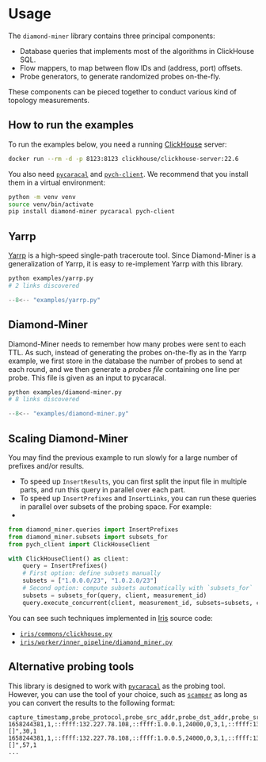 # Usage

The `diamond-miner` library contains three principal components:

- Database queries that implements most of the algorithms in ClickHouse SQL.
- Flow mappers, to map between flow IDs and (address, port) offsets.
- Probe generators, to generate randomized probes on-the-fly.

These components can be pieced together to conduct various kind of topology measurements.

## How to run the examples

To run the examples below, you need a running [ClickHouse](https://clickhouse.com) server:
```bash
docker run --rm -d -p 8123:8123 clickhouse/clickhouse-server:22.6
```

You also need [`pycaracal`](https://github.com/dioptra-io/caracal) and [`pych-client`](https://github.com/dioptra-io/pych-client).
We recommend that you install them in a virtual environment:
```bash
python -m venv venv
source venv/bin/activate
pip install diamond-miner pycaracal pych-client
```

## Yarrp

[Yarrp](https://github.com/cmand/yarrp) is a high-speed single-path traceroute tool.
Since Diamond-Miner is a generalization of Yarrp, it is easy to re-implement Yarrp with this library.

```bash
python examples/yarrp.py
# 2 links discovered
```

```python title="examples/yarrp.py"
--8<-- "examples/yarrp.py"
```

## Diamond-Miner

Diamond-Miner needs to remember how many probes were sent to each TTL.
As such, instead of generating the probes on-the-fly as in the Yarrp example, we first store in the database the
number of probes to send at each round, and we then generate a _probes file_ containing one line per probe.
This file is given as an input to pycaracal.

```bash
python examples/diamond-miner.py
# 8 links discovered
```

```python title="examples/diamond-miner.py"
--8<-- "examples/diamond-miner.py"
```

## Scaling Diamond-Miner

You may find the previous example to run slowly for a large number of prefixes and/or results.

- To speed up `InsertResults`, you can first split the input file in multiple parts, and run this query in
parallel over each part.
- To speed up `InsertPrefixes` and `InsertLinks`, you can run these queries in parallel over subsets of the probing space.
For example:
- 
```python
from diamond_miner.queries import InsertPrefixes
from diamond_miner.subsets import subsets_for
from pych_client import ClickHouseClient

with ClickHouseClient() as client:
    query = InsertPrefixes()
    # First option: define subsets manually
    subsets = ["1.0.0.0/23", "1.0.2.0/23"]
    # Second option: compute subsets automatically with `subsets_for`
    subsets = subsets_for(query, client, measurement_id)
    query.execute_concurrent(client, measurement_id, subsets=subsets, concurrent_requests=8)
```

You can see such techniques implemented in [Iris](https://github.com/dioptra-io/iris) source code:

- [`iris/commons/clickhouse.py`](https://github.com/dioptra-io/iris/blob/main/iris/commons/clickhouse.py)
- [`iris/worker/inner_pipeline/diamond_miner.py`](https://github.com/dioptra-io/iris/blob/main/iris/worker/inner_pipeline/diamond_miner.py)

## Alternative probing tools

This library is designed to work with [`pycaracal`](https://github.com/dioptra-io/caracal) as the probing tool.
However, you can use the tool of your choice, such as [`scamper`](https://www.caida.org/catalog/software/scamper/)
as long as you can convert the results to the following format:
```csv
capture_timestamp,probe_protocol,probe_src_addr,probe_dst_addr,probe_src_port,probe_dst_port,probe_ttl,quoted_ttl,reply_src_addr,reply_protocol,reply_icmp_type,reply_icmp_code,reply_ttl,reply_size,reply_mpls_labels,rtt,round
1658244381,1,::ffff:132.227.78.108,::ffff:1.0.0.1,24000,0,3,1,::ffff:134.157.254.124,1,11,0,253,56,"[]",30,1
1658244381,1,::ffff:132.227.78.108,::ffff:1.0.0.5,24000,0,3,1,::ffff:134.157.254.124,1,11,0,253,56,"[]",57,1
...
```
